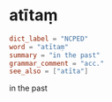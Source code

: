 # atītaṃ

``` toml
dict_label = "NCPED"
word = "atītaṃ"
summary = "in the past"
grammar_comment = "acc."
see_also = ["atīta"]
```

in the past

